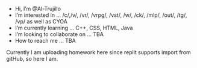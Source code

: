 - Hi, I’m @Al-Trujillo
- I’m interested in ... /c/,/v/, /vr/, /vrpg/, /vst/, /w/, /ck/, /mlp/, /out/, /tg/, /vp/ as well as CYOA 
- I’m currently learning ... C++, CSS, HTML, Java
- I’m looking to collaborate on ... TBA
- How to reach me ... TBA

Currently I am uploading homework here since replit supports import from gitHub, so here I am.
<!---
Al-Trujillo/Al-Trujillo is a ✨ special ✨ repository because its `README.md` (this file) appears on your GitHub profile.
You can click the Preview link to take a look at your changes.
--->

